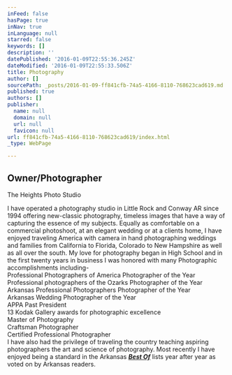 ```yaml
---
inFeed: false
hasPage: true
inNav: true
inLanguage: null
starred: false
keywords: []
description: ''
datePublished: '2016-01-09T22:55:36.245Z'
dateModified: '2016-01-09T22:55:33.506Z'
title: Photography
author: []
sourcePath: _posts/2016-01-09-ff841cfb-74a5-4166-8110-768623cad619.md
published: true
authors: []
publisher:
  name: null
  domain: null
  url: null
  favicon: null
url: ff841cfb-74a5-4166-8110-768623cad619/index.html
_type: WebPage

---
```

## Owner/Photographer   
The Heights Photo Studio

I have operated a photography studio in Little Rock and Conway AR since 1994 offering new-classic photography, timeless images that have a way of capturing the essence of my subjects.  Equally as comfortable on a commercial photoshoot, at an elegant wedding or at a clients home, I have enjoyed traveling America with camera in hand photographing weddings and families from California to Florida,  Colorado to New Hampshire as well as all over the south.  My love for photography began in High School and in the first twenty years in business I was honored with many Photographic accomplishments including-   
Professional Photographers of America Photographer of the Year   
Professional photographers of the Ozarks Photographer of the Year  
Arkansas Professional Photographers Photographer of the Year  
Arkansas Wedding Photographer of the Year  
APPA Past President  
13 Kodak Gallery awards for photographic excellence  
Master of Photography   
Craftsman Photographer   
Certified Professional Photographer   
I have also had the privilege of traveling the country teaching aspiring photographers the art and science of photography.  Most recently I have enjoyed being a standard in the Arkansas **_[Best Of][0]_** lists year after year as voted on by Arkansas readers.

[0]: http://arkansaslife.com/readers-choice/